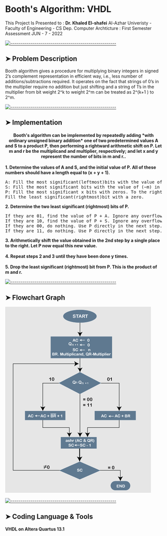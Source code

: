 # Booth's Algorithm: VHDL

This Project Is Presented to : **Dr. Khaled El-shafei** 
Al-Azhar Univeristy - Faculty of Engineering - CS Dep.
Computer Archticture : First Semester Assessment 
JUN - 7 - 2022


[![-----------------------------------------------------](https://raw.githubusercontent.com/andreasbm/readme/master/assets/lines/colored.png)](#problem)

## ➤ Problem Description

Booth algorithm gives a procedure for multiplying binary integers in signed 2’s
complement representation in efficient way, i.e., less number of additions/subtractions required.
It operates on the fact that strings of 0’s in the multiplier require no addition 
but just shifting and a string of 1’s in the multiplier from bit weight 2^k to weight 2^m 
can be treated as 2^(k+1 ) to 2^m.


[![-----------------------------------------------------](https://raw.githubusercontent.com/andreasbm/readme/master/assets/lines/colored.png)](#implementation)

## ➤ Implementation
<p align="center">
 
<h4 align="center">Booth's algorithm can be implemented by repeatedly adding *with ordinary unsigned binary addition*
one of two predetermined values A and S to a product P, then performing a rightward arithmetic shift on P.
Let m and r be the multiplicand and multiplier, respectively; and let x and y represent the number of bits in m and r..</h4>

 <b>1.	Determine the values of A and S, and the initial value of P. All of these numbers should have a length equal to (x + y + 1).</b></br>
<pre>
A: Fill the most significant(leftmost)bits with the value of m.Fill the remaining (y + 1) bits with zeros. 
S: Fill the most significant bits with the value of (−m) in two's complement notation.Fill the remaining (y + 1) bits with zeros.  
P: Fill the most significant x bits with zeros. To the right of this, append the value of r.
Fill the least significant(rightmost)bit with a zero.
</pre> 

<b>2.	Determine the two least significant (rightmost) bits of P.</b></br>  
<pre>
If they are 01, find the value of P + A. Ignore any overflow.
If they are 10, find the value of P + S. Ignore any overflow.
If they are 00, do nothing. Use P directly in the next step.
If they are 11, do nothing. Use P directly in the next step.
</pre> 

<b>3.	Arithmetically shift the value obtained in the 2nd step by a single place to the right. Let P now equal this new value.</b></br>  
<b>4.	Repeat steps 2 and 3 until they have been done y times.</b></br>  
<b>5.	Drop the least significant (rightmost) bit from P. This is the product of m and r.</b></br>  

</p>



[![-----------------------------------------------------](https://raw.githubusercontent.com/andreasbm/readme/master/assets/lines/colored.png)](#graph)

## ➤ Flowchart Graph

 <img src="./flowchart.PNG" />


[![-----------------------------------------------------](https://raw.githubusercontent.com/andreasbm/readme/master/assets/lines/colored.png)](#tools)

## ➤ Coding Language & Tools

<h4> VHDL on Altera Quartus 13.1 </h4>

